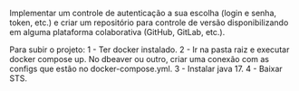 Implementar um controle de autenticação a sua escolha (login e senha, token, etc.) e criar um repositório para controle de versão disponibilizando em alguma plataforma colaborativa (GitHub, GitLab, etc.).

Para subir o projeto: 1 - Ter docker instalado. 2 - Ir na pasta raiz e executar docker compose up. No dbeaver ou outro, criar uma conexão com as configs que estão no docker-compose.yml. 3 - Instalar java 17. 4 - Baixar STS. 
